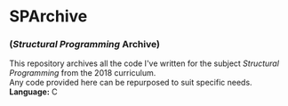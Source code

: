 # SPArchive
### (*Structural Programming* Archive)

This repository archives all the code I've written for the subject *Structural Programming* from the 2018 curriculum. \
Any code provided here can be repurposed to suit specific needs. \
**Language:** C

